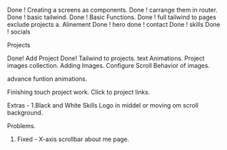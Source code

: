 Done ! Creating a screens as components.
Done ! carrange them in router.
Done ! basic tailwind.
Done ! Basic Functions.
Done ! full tailwind to pages exclude projects
 a. Alinement 
Done ! hero
done ! contact
Done ! skills
Done ! socials

 Projects

Done! Add Project
Done! Tailwind to projects.
text Animations.
Project images collection.
Adding Images.
Configure Scroll Behavior of images.
 
advance funtion animations.


Finishing touch project work.
Click to project links.


Extras - 
1.Black and White Skills Logo in middel or moving om scroll background.


Problems.
1. Fixed - X-axis scrollbar about me page.


